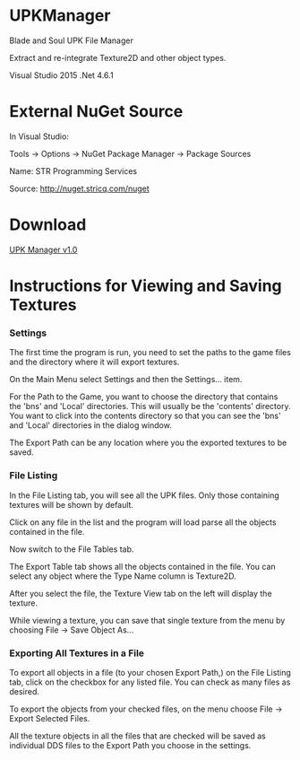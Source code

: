 # UPKManager
Blade and Soul UPK File Manager

Extract and re-integrate Texture2D and other object types.

Visual Studio 2015 .Net 4.6.1

# External NuGet Source
In Visual Studio:

Tools -> Options -> NuGet Package Manager -> Package Sources

Name: STR Programming Services

Source: http://nuget.stricq.com/nuget

# Download
[UPK Manager v1.0](https://bns.stricq.com/Files/UpkManager.Installer.msi)

# Instructions for Viewing and Saving Textures
### Settings
The first time the program is run, you need to set the paths to the game files and the directory where it will export textures.

On the Main Menu select Settings and then the Settings... item.

For the Path to the Game, you want to choose the directory that contains the 'bns' and 'Local' directories.  This will usually be the 'contents' directory.  You want to click into the contents directory so that you can see the 'bns' and 'Local' directories in the dialog window.

The Export Path can be any location where you the exported textures to be saved.

### File Listing
In the File Listing tab, you will see all the UPK files.  Only those containing textures will be shown by default.

Click on any file in the list and the program will load parse all the objects contained in the file.

Now switch to the File Tables tab.

The Export Table tab shows all the objects contained in the file.  You can select any object where the Type Name column is Texture2D.

After you select the file, the Texture View tab on the left will display the texture.

While viewing a texture, you can save that single texture from the menu by choosing File -> Save Object As...

### Exporting All Textures in a File
To export all objects in a file (to your chosen Export Path,) on the File Listing tab, click on the checkbox for any listed file.  You can check as many files as desired.

To export the objects from your checked files, on the menu choose File -> Export Selected Files.

All the texture objects in all the files that are checked will be saved as individual DDS files to the Export Path you choose in the settings.
